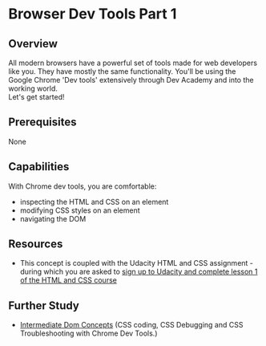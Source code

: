 # Browser Dev Tools Part 1

## Overview
All modern browsers have a powerful set of tools made for web developers like you. They have mostly the same functionality.
You'll be using the Google Chrome 'Dev tools' extensively through Dev Academy and into the working world.  
Let's get started!

## Prerequisites

None

## Capabilities
With Chrome dev tools, you are comfortable:

 - inspecting the HTML and CSS on an element
 - modifying CSS styles on an element
 - navigating the DOM

## Resources
- This concept is coupled with the Udacity HTML and CSS assignment - during which you are asked to [sign up to Udacity and complete lesson 1 of the HTML and CSS course](https://www.udacity.com/course/intro-to-html-and-css--ud304)


## Further Study

* [Intermediate Dom Concepts](https://www.youtube.com/watch?v=Z3HGJsNLQ1E) (CSS coding, CSS Debugging and CSS Troubleshooting with Chrome Dev Tools.)
